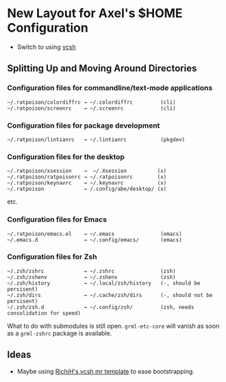 New Layout for Axel's $HOME Configuration
=========================================

  * Switch to using [vcsh](https://github.com/RichiH/vcsh)

Splitting Up and Moving Around Directories
------------------------------------------

### Configuration files for commandline/text-mode applications

    ~/.ratpoison/colordiffrc → ~/.colordiffrc         (cli)
    ~/.ratpoison/screenrc    → ~/.screenrc            (cli)

### Configuration files for package development

    ~/.ratpoison/lintianrc   → ~/.lintianrc           (pkgdev)

### Configuration files for the desktop

    ~/.ratpoison/xsession    →  ~/.Xsession          (x)
    ~/.ratpoison/ratpoisonrc → ~/.ratpoisonrc        (x)
    ~/.ratpoison/keynavrc    → ~/.keynavrc           (x)
    ~/.ratpoison             → /.config/abe/desktop/ (x)

etc.

### Configuration files for Emacs

    ~/.ratpoison/emacs.el    → ~/.emacs               (emacs)
    ~/.emacs.d               → ~/.config/emacs/       (emacs)

### Configuration files for Zsh

    ~/.zsh/zshrc             → ~/.zshrc               (zsh)
    ~/.zsh/zshenv            → ~/.zshenv              (zsh)
    ~/.zsh/history           → ~/.local/zsh/history   (-, should be persisent)
    ~/.zsh/dirs              → ~/.cache/zsh/dirs      (-, should not be persisent)
    ~/.zsh/zsh.d             → ~/.config/zsh/         (zsh, needs consolidation for speed)

What to do with submodules is still open. `grml-etc-core` will vanish
as soon as a `grml-zshrc` package is available.

Ideas
-----

  * Maybe using
    [RichiH's vcsh mr template](https://github.com/RichiH/vcsh_mr_template/tree/master/.config/mr)
    to ease bootstrapping.
